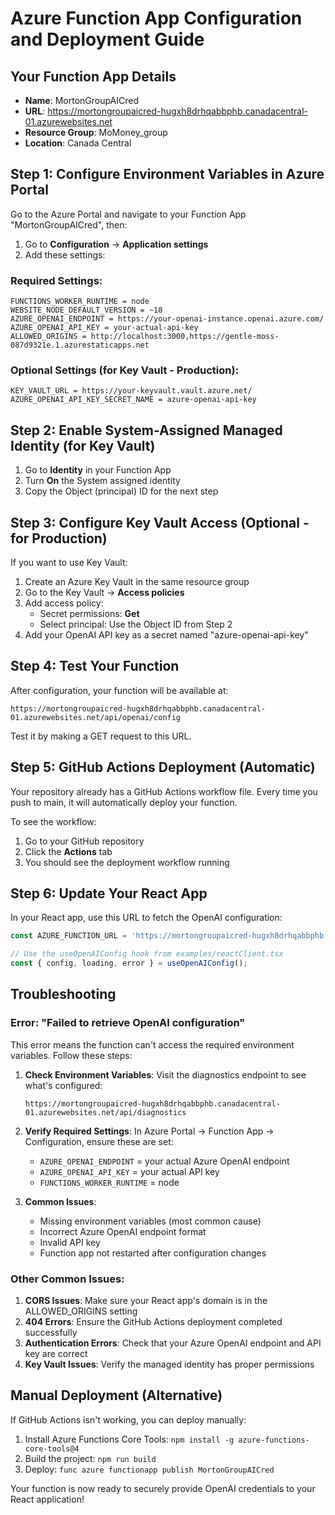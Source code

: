 # Azure Function App Configuration and Deployment Guide

## Your Function App Details
- **Name**: MortonGroupAICred
- **URL**: https://mortongroupaicred-hugxh8drhqabbphb.canadacentral-01.azurewebsites.net
- **Resource Group**: MoMoney_group
- **Location**: Canada Central

## Step 1: Configure Environment Variables in Azure Portal

Go to the Azure Portal and navigate to your Function App "MortonGroupAICred", then:

1. Go to **Configuration** → **Application settings**
2. Add these settings:

### Required Settings:
```
FUNCTIONS_WORKER_RUNTIME = node
WEBSITE_NODE_DEFAULT_VERSION = ~18
AZURE_OPENAI_ENDPOINT = https://your-openai-instance.openai.azure.com/
AZURE_OPENAI_API_KEY = your-actual-api-key
ALLOWED_ORIGINS = http://localhost:3000,https://gentle-moss-087d9321e.1.azurestaticapps.net
```

### Optional Settings (for Key Vault - Production):
```
KEY_VAULT_URL = https://your-keyvault.vault.azure.net/
AZURE_OPENAI_API_KEY_SECRET_NAME = azure-openai-api-key
```

## Step 2: Enable System-Assigned Managed Identity (for Key Vault)

1. Go to **Identity** in your Function App
2. Turn **On** the System assigned identity
3. Copy the Object (principal) ID for the next step

## Step 3: Configure Key Vault Access (Optional - for Production)

If you want to use Key Vault:

1. Create an Azure Key Vault in the same resource group
2. Go to the Key Vault → **Access policies**
3. Add access policy:
   - Secret permissions: **Get**
   - Select principal: Use the Object ID from Step 2
4. Add your OpenAI API key as a secret named "azure-openai-api-key"

## Step 4: Test Your Function

After configuration, your function will be available at:
```
https://mortongroupaicred-hugxh8drhqabbphb.canadacentral-01.azurewebsites.net/api/openai/config
```

Test it by making a GET request to this URL.

## Step 5: GitHub Actions Deployment (Automatic)

Your repository already has a GitHub Actions workflow file. Every time you push to main, it will automatically deploy your function.

To see the workflow:
1. Go to your GitHub repository
2. Click the **Actions** tab
3. You should see the deployment workflow running

## Step 6: Update Your React App

In your React app, use this URL to fetch the OpenAI configuration:

```typescript
const AZURE_FUNCTION_URL = 'https://mortongroupaicred-hugxh8drhqabbphb.canadacentral-01.azurewebsites.net/api/openai/config';

// Use the useOpenAIConfig hook from examples/reactClient.tsx
const { config, loading, error } = useOpenAIConfig();
```

## Troubleshooting

### Error: "Failed to retrieve OpenAI configuration"

This error means the function can't access the required environment variables. Follow these steps:

1. **Check Environment Variables**: Visit the diagnostics endpoint to see what's configured:
   ```
   https://mortongroupaicred-hugxh8drhqabbphb.canadacentral-01.azurewebsites.net/api/diagnostics
   ```

2. **Verify Required Settings**: In Azure Portal → Function App → Configuration, ensure these are set:
   - `AZURE_OPENAI_ENDPOINT` = your actual Azure OpenAI endpoint
   - `AZURE_OPENAI_API_KEY` = your actual API key
   - `FUNCTIONS_WORKER_RUNTIME` = node

3. **Common Issues**:
   - Missing environment variables (most common cause)
   - Incorrect Azure OpenAI endpoint format
   - Invalid API key
   - Function app not restarted after configuration changes

### Other Common Issues:

1. **CORS Issues**: Make sure your React app's domain is in the ALLOWED_ORIGINS setting
2. **404 Errors**: Ensure the GitHub Actions deployment completed successfully
3. **Authentication Errors**: Check that your Azure OpenAI endpoint and API key are correct
4. **Key Vault Issues**: Verify the managed identity has proper permissions

## Manual Deployment (Alternative)

If GitHub Actions isn't working, you can deploy manually:

1. Install Azure Functions Core Tools: `npm install -g azure-functions-core-tools@4`
2. Build the project: `npm run build`
3. Deploy: `func azure functionapp publish MortonGroupAICred`

Your function is now ready to securely provide OpenAI credentials to your React application!
